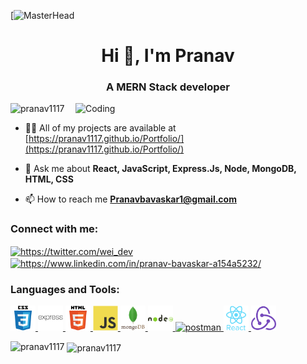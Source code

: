 [![MasterHead](https://cdn.hashnode.com/res/hashnode/image/upload/v1651780155240/7SZuYu_oq.gif)
<h1 align="center">Hi 👋, I'm Pranav</h1>
<h3 align="center">A MERN Stack developer</h3>
<img align="right" alt="Coding" width="400" src="https://ytimg.googleusercontent.com/vi/bmVKaAV_7-A/maxresdefault_live.jpg"/>


<p align="left"> <img src="https://komarev.com/ghpvc/?username=pranav1117&label=Profile%20views&color=0e75b6&style=flat" alt="pranav1117" /> </p>

- 👨‍💻 All of my projects are available at [https://pranav1117.github.io/Portfolio/](https://pranav1117.github.io/Portfolio/)

- 💬 Ask me about **React, JavaScript, Express.Js, Node, MongoDB, HTML, CSS**

- 📫 How to reach me **Pranavbavaskar1@gmail.com**

<h3 align="left">Connect with me:</h3>
<p align="left">
<a href="https://twitter.com/wei_dev" target="blank"><img align="center" src="https://raw.githubusercontent.com/rahuldkjain/github-profile-readme-generator/master/src/images/icons/Social/twitter.svg" alt="https://twitter.com/wei_dev" height="30" width="40" /></a>
<a href="https://www.linkedin.com/in/pranav-bavaskar-a154a5232/" target="blank"><img align="center" src="https://raw.githubusercontent.com/rahuldkjain/github-profile-readme-generator/master/src/images/icons/Social/linked-in-alt.svg" alt="https://www.linkedin.com/in/pranav-bavaskar-a154a5232/" height="30" width="40" /></a>
</p>

<h3 align="left">Languages and Tools:</h3>
<p align="left"> <a href="https://www.w3schools.com/css/" target="_blank" rel="noreferrer"> <img src="https://raw.githubusercontent.com/devicons/devicon/master/icons/css3/css3-original-wordmark.svg" alt="css3" width="40" height="40"/> </a> <a href="https://expressjs.com" target="_blank" rel="noreferrer"> <img src="https://raw.githubusercontent.com/devicons/devicon/master/icons/express/express-original-wordmark.svg" alt="express" width="40" height="40"/> </a> <a href="https://www.w3.org/html/" target="_blank" rel="noreferrer"> <img src="https://raw.githubusercontent.com/devicons/devicon/master/icons/html5/html5-original-wordmark.svg" alt="html5" width="40" height="40"/> </a> <a href="https://developer.mozilla.org/en-US/docs/Web/JavaScript" target="_blank" rel="noreferrer"> <img src="https://raw.githubusercontent.com/devicons/devicon/master/icons/javascript/javascript-original.svg" alt="javascript" width="40" height="40"/> </a> <a href="https://www.mongodb.com/" target="_blank" rel="noreferrer"> <img src="https://raw.githubusercontent.com/devicons/devicon/master/icons/mongodb/mongodb-original-wordmark.svg" alt="mongodb" width="40" height="40"/> </a> <a href="https://nodejs.org" target="_blank" rel="noreferrer"> <img src="https://raw.githubusercontent.com/devicons/devicon/master/icons/nodejs/nodejs-original-wordmark.svg" alt="nodejs" width="40" height="40"/> </a> <a href="https://postman.com" target="_blank" rel="noreferrer"> <img src="https://www.vectorlogo.zone/logos/getpostman/getpostman-icon.svg" alt="postman" width="40" height="40"/> </a> <a href="https://reactjs.org/" target="_blank" rel="noreferrer"> <img src="https://raw.githubusercontent.com/devicons/devicon/master/icons/react/react-original-wordmark.svg" alt="react" width="40" height="40"/> </a> <a href="https://redux.js.org" target="_blank" rel="noreferrer"> <img src="https://raw.githubusercontent.com/devicons/devicon/master/icons/redux/redux-original.svg" alt="redux" width="40" height="40"/> </a> </p>

<p><img align="left" src="https://github-readme-stats.vercel.app/api/top-langs?username=pranav1117&show_icons=true&locale=en&layout=compact" alt="pranav1117" /></p>

<p>&nbsp;<img align="center" src="https://github-readme-stats.vercel.app/api?username=pranav1117&show_icons=true&locale=en" alt="pranav1117" /></p>

